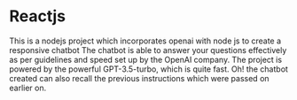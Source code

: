 # Reactjs
This is a nodejs project which incorporates openai with node js to create a responsive chatbot
The chatbot is able to answer your questions effectively as per guidelines and speed set up by the OpenAI company.
The project is powered by the powerful GPT-3.5-turbo, which is quite fast.
Oh! the chatbot created can also recall the previous instructions which were passed on earlier on.
